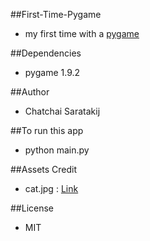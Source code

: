 ##First-Time-Pygame
- my first time with a [pygame]("http://www.pygame.org")

##Dependencies
- pygame 1.9.2

##Author
- Chatchai Saratakij

##To run this app
- python main.py

##Assets Credit
- cat.jpg : [Link]("https://s-media-cache-ak0.pinimg.com/236x/22/de/56/22de560882988177d06c1e5f3aa4c457.jpg")

##License
- MIT
